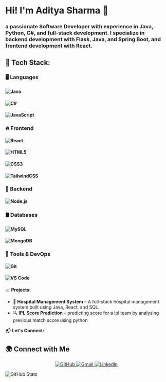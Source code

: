 
# Hi! I'm Aditya Sharma 👋
 ### a passionate Software Developer with experience in Java, Python, C#, and full-stack development. I specialize in backend development with Flask, Java, and Spring Boot, and frontend development with React.
## 🌟 Tech Stack:

### 🖥️ Languages
#### ![Java](https://img.shields.io/badge/Java-ED8B00?style=for-the-badge&logo=java&logoColor=white)  
#### ![C#](https://img.shields.io/badge/C%23-239120?style=for-the-badge&logo=csharp&logoColor=white)  
#### ![JavaScript](https://img.shields.io/badge/JavaScript-F7DF1E?style=for-the-badge&logo=javascript&logoColor=black)  

### 🔥 Frontend  
#### ![React](https://img.shields.io/badge/React-20232A?style=for-the-badge&logo=react&logoColor=61DAFB)  
#### ![HTML5](https://img.shields.io/badge/HTML5-E34F26?style=for-the-badge&logo=html5&logoColor=white)  
#### ![CSS3](https://img.shields.io/badge/CSS3-1572B6?style=for-the-badge&logo=css3&logoColor=white)  
#### ![TailwindCSS](https://img.shields.io/badge/TailwindCSS-06B6D4?style=for-the-badge&logo=tailwindcss&logoColor=white)  

### 🚀 Backend  
#### ![Node.js](https://img.shields.io/badge/Node.js-339933?style=for-the-badge&logo=node.js&logoColor=white)  

### 🛢️ Databases  
#### ![MySQL](https://img.shields.io/badge/MySQL-4479A1?style=for-the-badge&logo=mysql&logoColor=white)  
#### ![MongoDB](https://img.shields.io/badge/MongoDB-47A248?style=for-the-badge&logo=mongodb&logoColor=white)  

### 🧰 Tools & DevOps  
#### ![Git](https://img.shields.io/badge/Git-F05032?style=for-the-badge&logo=git&logoColor=white)  
#### ![VS Code](https://img.shields.io/badge/VS%20Code-007ACC?style=for-the-badge&logo=visual-studio-code&logoColor=white)  


📈 **Projects:**  
- 🏥 **Hospital Management System** – A full-stack hospital management system built using Java, React, and SQL.  
- 🔍 **IPL Score Prediction** – predicting score for a ipl team by analysing previous match score using python   

📬 **Let's Connect:**  
## 🌍 Connect with Me  
<p align="center">
  <a href="https://github.com/Adityasharma081003" target="_blank">
    <img src="https://img.icons8.com/ios-filled/50/ffffff/github.png" alt="GitHub"/>
  </a>
  <a href="rs6441419@gmail.com">
    <img src="https://img.icons8.com/ios-filled/50/ffffff/gmail-new.png" alt="Gmail"/>
  </a>
  <a href="https://www.linkedin.com/in/aditya-sharma-a1606325a/" target="_blank">
    <img src="https://img.icons8.com/ios-filled/50/ffffff/linkedin.png" alt="LinkedIn"/>
  </a>
</p>



![GitHub Stats](https://github-readme-stats.vercel.app/api?username=Adityasharma081003&show_icons=true&theme=radical)

